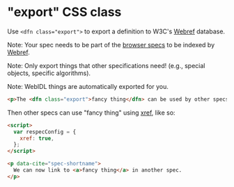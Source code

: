 # "export" CSS class

Use `<dfn class="export">` to export a definition to W3C's [Webref](http://github.com/w3c/webref/) database.

Note: Your spec needs to be part of the [browser specs](https://github.com/w3c/browser-specs/) to be indexed by [Webref](http://github.com/w3c/webref/). 

Note: Only export things that other specifications need! (e.g., special objects, specific algorithms).

Note: WebIDL things are automatically exported for you.

```html "example": "Explicitly export a definition."
<p>The <dfn class="export">fancy thing</dfn> can be used by other specs.</p>
```

Then other specs can use "fancy thing" using [xref](xref), like so:

```html "example": "Using definitions exported from other specs using xref."
<script>
  var respecConfig = {
    xref: true,
  };
</script>

<p data-cite="spec-shortname">
  We can now link to <a>fancy thing</a> in another spec.
</p>
```

